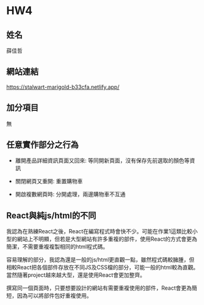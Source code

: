 # HW4

## 姓名
薛佳哲

## 網站連結
https://stalwart-marigold-b33cfa.netlify.app/

## 加分項目
無

## 任意實作部分之行為

* 離開產品詳細資訊頁面又回來: 等同開新頁面，沒有保存先前選取的顏色等資訊

* 關閉網頁又重開: 重置購物車

* 開啟複數網頁時: 分開處理，兩邊購物車不互通

## React與純js/html的不同
我認為在熟練React之後，React在編寫程式時會快不少。可能在作業1這類比較小型的網站上不明顯，但若是大型網站有許多重複的部件，使用React的方式會更為簡潔，不需要重複複製相同的html程式碼。

容易理解的部分，我認為還是一般的js/html更直觀一點，雖然程式碼較臃腫，但相較React把各個部件存放在不同JS及CSS檔的部分，可能一般的html較為直觀。當然隨著project越來越大型，還是使用React會更加整齊。

撰寫同一個頁面時，只要想要設計的網站有需要重複使用的部件，React會更為簡短，因為可以將部件包好重複使用。
